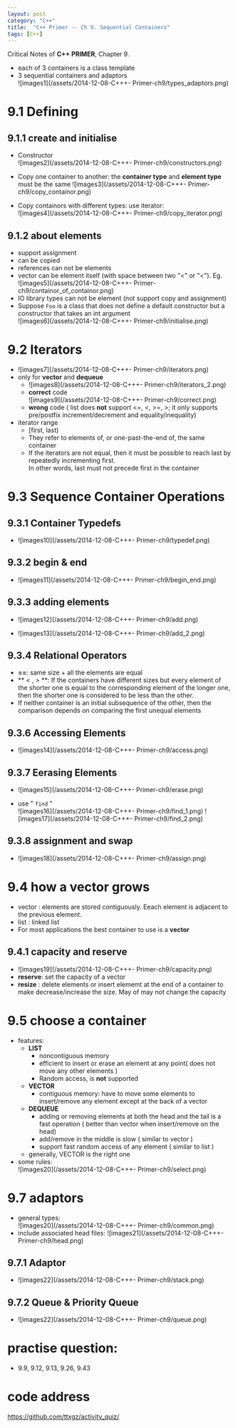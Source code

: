 ```yaml
---
layout: post
category: "C++"
title:  "C++ Primer -- Ch 9. Sequential Containers"
tags: [C++]
---
```


Critical Notes of **C++ PRIMER**, Chapter 9.  

+ each of 3 containers is a class template  
+ 3 sequential containers and adaptors  
	![images1](/assets/2014-12-08-C+++- Primer-ch9/types_adaptors.png)  

# 9.1 Defining
## 9.1.1 create and initialise
+ Constructor  
	![images2](/assets/2014-12-08-C+++- Primer-ch9/constructors.png)  

+ Copy one container to another: the **container type** and **element type** must be the same
	![images3](/assets/2014-12-08-C+++- Primer-ch9/copy_containor.png)  
	
+ Copy containors with different types: use iterator:  
	![images4](/assets/2014-12-08-C+++- Primer-ch9/copy_iterator.png)  
	
## 9.1.2 about elements
+ support assignment  
+ can be copied  
+ references can not be elements  
+ vector can be element itself (with space between two \"\<\" or \"\<\"). Eg.  
	![images5](/assets/2014-12-08-C+++- Primer-ch9/containor_of_containor.png)  
+ IO library types can not be element (not support copy and assignment)  
+ Suppose ` Foo ` is a class that does not define a default constructor but a constructor that takes an int argument  
	![images6](/assets/2014-12-08-C+++- Primer-ch9/initialise.png)  

# 9.2 Iterators  
+ ![images7](/assets/2014-12-08-C+++- Primer-ch9/iterators.png)   
+ only for **vector** and **dequeue**  
	+ ![images8](/assets/2014-12-08-C+++- Primer-ch9/iterators_2.png)  
	+ **correct** code  
		![images9](/assets/2014-12-08-C+++- Primer-ch9/correct.png)  
	+ **wrong** code ( list does **not** support <=, <, >=, >; it only supports pre/postfix increment/decrement and equality/inequality)  
+ iterator range
	+ [first, last) 
	+ They refer to elements of, or one-past-the-end of, the same container  
	+ If the iterators are not equal, then it must be possible to reach last by repeatedly incrementing first.   
		In other words, last must not precede first in the container  

# 9.3 Sequence Container Operations  
## 9.3.1 Container Typedefs  
+ ![images10](/assets/2014-12-08-C+++- Primer-ch9/typedef.png)  

## 9.3.2 begin & end
+ ![images11](/assets/2014-12-08-C+++- Primer-ch9/begin_end.png)  

## 9.3.3 adding elements
+ ![images12](/assets/2014-12-08-C+++- Primer-ch9/add.png)  

+ ![images13](/assets/2014-12-08-C+++- Primer-ch9/add_2.png)  

## 9.3.4 Relational Operators  
+ **==**:  same size +  all the elements are equal  
+ ** < , > **: If the containers have different sizes but every element of the shorter one is equal to the corresponding element of the longer one, then the shorter one is considered to be less than the other.  
+ If neither container is an initial subsequence of the other, then the comparison depends on comparing the first unequal elements  

## 9.3.6 Accessing Elements  
+ ![images14](/assets/2014-12-08-C+++- Primer-ch9/access.png)  

## 9.3.7 Eerasing Elements
+ ![images15](/assets/2014-12-08-C+++- Primer-ch9/erase.png)  

+ use " ` find ` "  
	![images16](/assets/2014-12-08-C+++- Primer-ch9/find_1.png) ![images17](/assets/2014-12-08-C+++- Primer-ch9/find_2.png)  

## 9.3.8 assignment and swap
+ ![images18](/assets/2014-12-08-C+++- Primer-ch9/assign.png)  

# 9.4 how a vector grows  
+ vector : elements are stored contiguously. Eeach element is adjacent to the previous element.  
+ list : linked list  
+ For most applications the best container to use is a **vector**  

## 9.4.1 **capacity** and **reserve**  
+ ![images19](/assets/2014-12-08-C+++- Primer-ch9/capacity.png)  
+ **reserve**: set the capacity of a vector
+ **resize** : delete elements or insert elememt at the end of a container to make decrease/increase the size. May of may not change the capacity  

# 9.5 choose a container  
+ features:
	+ **LIST**  
		+ noncontiguous memory  
		+ efficient to insert or erase an element at any point( does not move any other elements )  
		+ Random access, is **not** supported  
	+ **VECTOR**  
		+ contiguous memory: have to move some elements to insert/remove any element except at the back of a vector  
	+ **DEQUEUE**  
		+ adding or removing elements at both the head and the tail is a fast operation ( better than vector when insert/remove on the head)  
		+ add/remove in the middle is slow ( similar to vector )
		+ support fast random access of any element ( similar to list )  
	+ generally, VECTOR is the right one  
+ some rules:  
	![images20](/assets/2014-12-08-C+++- Primer-ch9/select.png)  

# 9.7 adaptors
+ general types:  
	![images20](/assets/2014-12-08-C+++- Primer-ch9/common.png)  
+ include associated head files: 
	![images21](/assets/2014-12-08-C+++- Primer-ch9/head.png)  

## 9.7.1 Adaptor  
+ ![images22](/assets/2014-12-08-C+++- Primer-ch9/stack.png)  

## 9.7.2 Queue & Priority Queue
+ ![images22](/assets/2014-12-08-C+++- Primer-ch9/queue.png)  

# practise question:  
+ 9.9, 9.12, 9.13, 9.26, 9.43  

  












# code address
<https://github.com/ttxgz/activity_quiz/>